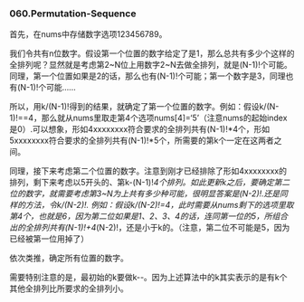 ### 060.Permutation-Sequence

首先，在nums中存储数字选项123456789。

我们令共有n位数字。假设第一个位置的数字给定了是1，那么总共有多少个这样的全排列呢？显然就是考虑第2~N位上用数字2~N去做全排列，就是(N-1)!个可能。同理，第一个位置如果是2的话，那么也有(N-1)!个可能；第一个数字是3，同理也有(N-1)!个可能……

所以，用k/(N-1)!得到的结果，就确定了第一个位置的数字。例如：假设k/(N-1)!==4，那么就从nums里取走第4个选项nums[4]=‘5’（注意nums的起始index是0）.可以想象，形如4xxxxxxxx符合要求的全排列共有(N-1)!*4个，形如5xxxxxxxx符合要求的全排列共有(N-1)!*5个，所需要的第k个一定在这两者之间。

同理，接下来考虑第二个位置的数字。注意到刚才已经排除了形如4xxxxxxxx的排列，剩下来考虑以5开头的、第k-(N-1)!*4个排列。如此更新k之后，要确定第二位的数字，就需要考虑第3~N为上共有多少种可能，很明显答案是(N-2)!.还是同样的方法，令k/(N-2)!. 例如：假设k/(N-2)!=4，此时需要从nums剩下的选项里取第4个，也就是6，因为第二位如果是1、2、3、4的话，连同第一位的5，所组合出的全排列共有(N-1)!+4*(N-2)!，还是小于k的。（注意，第二位不可能是5，因为已经被第一位用掉了）

依次类推，确定所有位置的数字。

需要特别注意的是，最初始的k要做k--。因为上述算法中的k其实表示的是有k个其他全排列比所要求的全排列小。

